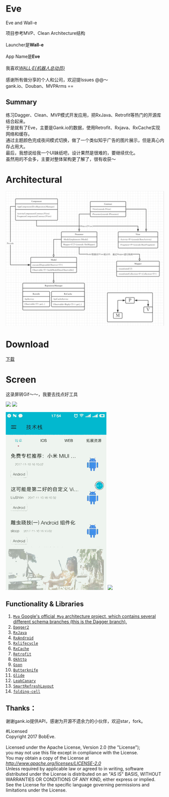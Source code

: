 # Eve
Eve and Wall-e

项目参考MVP、Clean Architecture结构
<br />
<br />Launcher是<b>Wall-e</b>
<br />
<br />App Name是<b>Eve</b>
<br />
<br />我喜欢<a href="https://movie.douban.com/subject/2131459/"><i>WALL·E{机器人总动员}</i></a>
<br />
<br />感谢所有做分享的个人和公司，欢迎提Issues @@～
<br />gank.io、Douban、MVPArms ==

## Summary 
练习Dagger、Clean、MVP模式开发应用，把RxJava、Retrofit等热门的开源库结合起来。
<br />于是就有了Eve，主要是Gank.io的数据，使用Retrofit、Rxjava、RxCache实现网络和缓存。
<br />通过主题颜色完成夜间模式切换，做了一个类似知乎广告的图片展示，但是真心内存占用大。
<br />最后，我想说给我一个UI妹纸吧，设计果然是很难的，要继续优化。
<br />虽然用的不会多，主要对整体架构更了解了，很有收获～

# Architectural
![](/EveArchitecture.png)

# Download
[下载](http://fir.im/walle)

# Screen
这录屏转Gif～～，我要去找点好工具

![](/screen/eve_01.gif) 
![](/screen/eve_02.gif) 

![](/screen/eve_03.gif) 
![](/screen/eve_04.gif) 

## Functionality & Libraries
1. [`Mvp` Google's official` Mvp` architecture project, which contains several different schema branches (this is the Dagger branch).](https://github.com/googlesamples/android-architecture/tree/todo-mvp-dagger/)
2. [`Dagger2`](https://github.com/google/dagger)
3. [`RxJava`](https://github.com/ReactiveX/RxJava)
4. [`RxAndroid`](https://github.com/ReactiveX/RxAndroid)
5. [`Rxlifecycle`](https://github.com/trello/RxLifecycle)
6. [`RxCache`](https://github.com/VictorAlbertos/RxCache)
7. [`Retrofit`](https://github.com/square/retrofit)
8. [`Okhttp`](https://github.com/square/okhttp)
9. [`Gson`](https://github.com/google/gson)
10. [`Butterknife`](https://github.com/JakeWharton/butterknife)
11. [`Glide`](https://github.com/bumptech/glide)
12. [`LeakCanary`](https://github.com/square/leakcanary)
13. [`SmartRefreshLayout`](https://github.com/scwang90/SmartRefreshLayout)
13. [`folding-cell`](https://github.com/Ramotion/folding-cell-android)

Thanks：
------------
谢谢gank.io提供API，感谢为开源不遗余力的小伙伴，欢迎star，fork。

#Licensed
<br />Copyright 2017 BobEve.<br />
<br />Licensed under the Apache License, Version 2.0 (the "License");
<br />you may not use this file except in compliance with the License.
<br />You may obtain a copy of the License at
<br />
<i>http://www.apache.org/licenses/LICENSE-2.0</i>
<br />Unless required by applicable law or agreed to in writing,
software distributed under the License is distributed on an "AS IS" BASIS,
WITHOUT WARRANTIES OR CONDITIONS OF ANY KIND, either express or implied.
See the License for the specific language governing permissions
and limitations under the License.<br />
